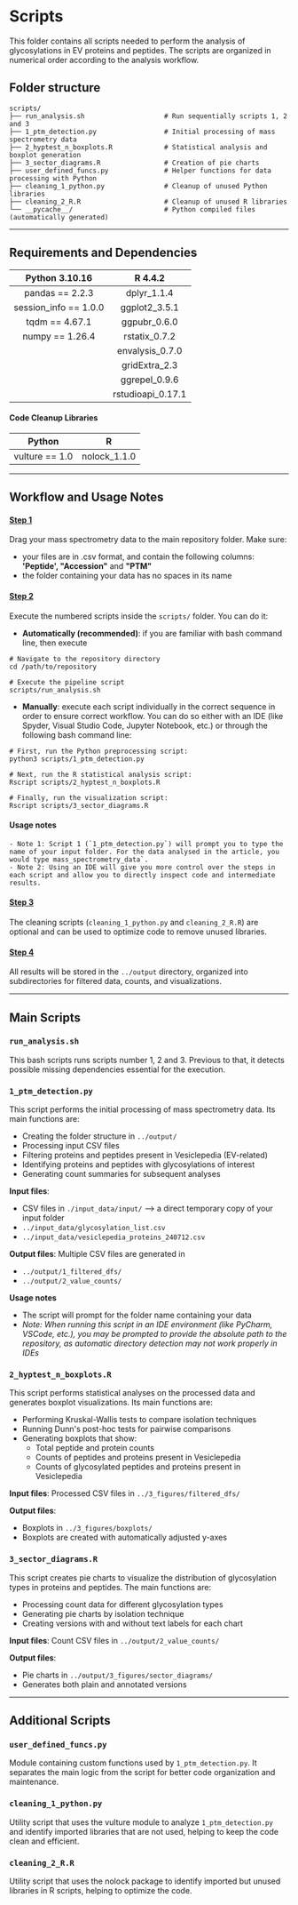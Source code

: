 # Scripts
This folder contains all scripts needed to perform the analysis of glycosylations in EV proteins and peptides. The scripts are organized in numerical order according to the analysis workflow.

## Folder structure
```{bash}
scripts/
├── run_analysis.sh                    # Run sequentially scripts 1, 2 and 3
├── 1_ptm_detection.py                 # Initial processing of mass spectrometry data
├── 2_hyptest_n_boxplots.R             # Statistical analysis and boxplot generation
├── 3_sector_diagrams.R                # Creation of pie charts
├── user_defined_funcs.py              # Helper functions for data processing with Python
├── cleaning_1_python.py               # Cleanup of unused Python libraries
├── cleaning_2_R.R                     # Cleanup of unused R libraries
└── __pycache__/                       # Python compiled files (automatically generated)
```

***
## Requirements and Dependencies

| **Python** 3.10.16 | **R** 4.4.2 |
| :----: | :----: |
| pandas == 2.2.3 | dplyr_1.1.4 |
| session_info == 1.0.0 | ggplot2_3.5.1 |
| tqdm == 4.67.1 | ggpubr_0.6.0 |
| numpy == 1.26.4 | rstatix_0.7.2 |
|  | envalysis_0.7.0 |
|  | gridExtra_2.3 |
|  | ggrepel_0.9.6 |
|  | rstudioapi_0.17.1 |

#### Code Cleanup Libraries

| **Python** | **R** |
| :----: | :----: |
| vulture == 1.0 | nolock_1.1.0 |


***
## Workflow and Usage Notes
#### <ins>Step 1</ins>
Drag your mass spectrometry data to the main repository folder. Make sure:

   - your files are in .csv format, and contain the following columns:  **'Peptide', "Accession"** and **"PTM"**
   - the folder containing your data has no spaces in its name

#### <ins>Step 2</ins>
Execute the numbered scripts inside the `scripts/` folder. You can do it:

   - **Automatically (recommended)**: if you are familiar with bash command line, then execute
```{bash}
# Navigate to the repository directory
cd /path/to/repository

# Execute the pipeline script
scripts/run_analysis.sh
```

   - **Manually**: execute each script individually in the correct sequence in order to ensure correct workflow. You can do so either with an IDE (like Spyder, Visual Studio Code, Jupyter Notebook, etc.) or through the following bash command line:
```{bash}
# First, run the Python preprocessing script:
python3 scripts/1_ptm_detection.py

# Next, run the R statistical analysis script:
Rscript scripts/2_hyptest_n_boxplots.R

# Finally, run the visualization script:
Rscript scripts/3_sector_diagrams.R
```

#### Usage notes

    - Note 1: Script 1 (`1_ptm_detection.py`) will prompt you to type the name of your input folder. For the data analysed in the article, you would type mass_spectrometry_data`.
    - Note 2: Using an IDE will give you more control over the steps in each script and allow you to directly inspect code and intermediate results.
    
#### <ins>Step 3</ins>
The cleaning scripts (`cleaning_1_python.py` and `cleaning_2_R.R`) are optional and can be used to optimize code to remove unused libraries.

#### <ins>Step 4</ins>
All results will be stored in the `../output` directory, organized into subdirectories for filtered data, counts, and visualizations. 


***
## Main Scripts
### `run_analysis.sh`
This bash scripts runs scripts number 1, 2 and 3. Previous to that, it detects possible missing dependencies essential for the execution.


### `1_ptm_detection.py`
This script performs the initial processing of mass spectrometry data. Its main functions are:

- Creating the folder structure in `../output/`
- Processing input CSV files
- Filtering proteins and peptides present in Vesiclepedia (EV-related)
- Identifying proteins and peptides with glycosylations of interest
- Generating count summaries for subsequent analyses

**Input files**:
- CSV files in `./input_data/input/` --> a direct temporary copy of your input folder
- `../input_data/glycosylation_list.csv`
- `../input_data/vesiclepedia_proteins_240712.csv`

**Output files**: Multiple CSV files are generated in
- `../output/1_filtered_dfs/`
- `../output/2_value_counts/`

**Usage notes**
- The script will prompt for the folder name containing your data
- *Note: When running this script in an IDE environment (like PyCharm, VSCode, etc.), you may be prompted to provide the absolute path to the repository, as automatic directory detection may not work properly in IDEs*


### `2_hyptest_n_boxplots.R`
This script performs statistical analyses on the processed data and generates boxplot visualizations. Its main functions are:

- Performing Kruskal-Wallis tests to compare isolation techniques
- Running Dunn's post-hoc tests for pairwise comparisons
- Generating boxplots that show:
  - Total peptide and protein counts
  - Counts of peptides and proteins present in Vesiclepedia
  - Counts of glycosylated peptides and proteins present in Vesiclepedia

**Input files**:
Processed CSV files in `../3_figures/filtered_dfs/`

**Output files**:
- Boxplots in `../3_figures/boxplots/`
- Boxplots are created with automatically adjusted y-axes


### `3_sector_diagrams.R`
This script creates pie charts to visualize the distribution of glycosylation types in proteins and peptides. The main functions are:

- Processing count data for different glycosylation types
- Generating pie charts by isolation technique
- Creating versions with and without text labels for each chart

**Input files**:
Count CSV files in `../output/2_value_counts/`

**Output files**:
- Pie charts in `../output/3_figures/sector_diagrams/`
- Generates both plain and annotated versions



***
## Additional Scripts
### `user_defined_funcs.py`
Module containing custom functions used by `1_ptm_detection.py`. It separates the main logic from the script for better code organization and maintenance.

### `cleaning_1_python.py`
Utility script that uses the vulture module to analyze `1_ptm_detection.py` and identify imported libraries that are not used, helping to keep the code clean and efficient.

### `cleaning_2_R.R`
Utility script that uses the nolock package to identify imported but unused libraries in R scripts, helping to optimize the code.
